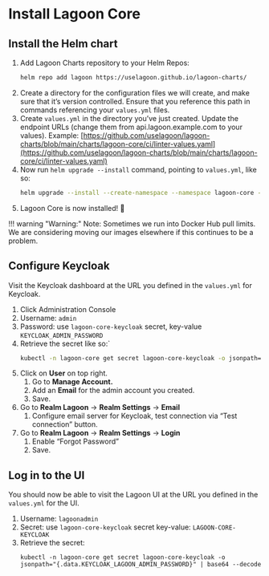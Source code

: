 # Install Lagoon Core

## Install the Helm chart

1. Add Lagoon Charts repository to your Helm Repos:
    ```bash
    helm repo add lagoon https://uselagoon.github.io/lagoon-charts/
    ```
2. Create a directory for the configuration files we will create, and make sure that it’s version controlled. Ensure that you reference this path in commands referencing your `values.yml` files.
3. Create `values.yml` in the directory you’ve just created. Update the endpoint URLs (change them from api.lagoon.example.com to your values).
   Example: [https://github.com/uselagoon/lagoon-charts/blob/main/charts/lagoon-core/ci/linter-values.yaml](https://github.com/uselagoon/lagoon-charts/blob/main/charts/lagoon-core/ci/linter-values.yaml)
4. Now run `helm upgrade --install` command, pointing to `values.yml`, like so:
    ```bash
    helm upgrade --install --create-namespace --namespace lagoon-core -f values.yml lagoon-core lagoon/lagoon-core`
    ```
5. Lagoon Core is now installed! :tada:

!!! warning "Warning:"
    Note: Sometimes we run into Docker Hub pull limits. We are considering moving our images elsewhere if this continues to be a problem.
## Configure Keycloak

Visit the Keycloak dashboard at the URL you defined in the `values.yml` for Keycloak.

1. Click Administration Console
2. Username: `admin`
3. Password: use `lagoon-core-keycloak` secret, key-value `KEYCLOAK_ADMIN_PASSWORD`
4. Retrieve the secret like so:`
    ```bash
    kubectl -n lagoon-core get secret lagoon-core-keycloak -o jsonpath="{.data.KEYCLOAK_ADMIN_PASSWORD}" | base64 --decode
    ```
5. Click on **User** on top right.
	1. Go to **Manage Account.**
	2. Add an **Email** for the admin account you created.
	3. Save.
6. Go to **Realm Lagoon** -> **Realm Settings** -> **Email**
	1. Configure email server for Keycloak, test connection via “Test connection” button.
7. Go to **Realm Lagoon** -> **Realm Settings** -> **Login**
	1. Enable “Forgot Password”
	2. Save.

## Log in to the UI
You should now be able to visit the Lagoon UI at the URL you defined in the `values.yml` for the UI.

1. Username: `lagoonadmin`
2. Secret: use `lagoon-core-keycloak` secret key-value: `LAGOON-CORE-KEYCLOAK`
3. Retrieve the secret:
   ```
   kubectl -n lagoon-core get secret lagoon-core-keycloak -o jsonpath="{.data.KEYCLOAK_LAGOON_ADMIN_PASSWORD}" | base64 --decode
   ```
